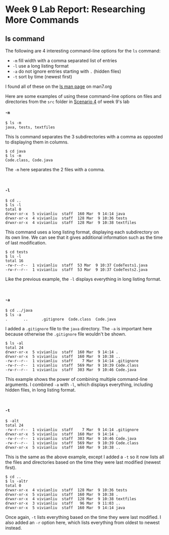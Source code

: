 # Week 9 Lab Report: Researching More Commands
## ls command

The following are 4 interesting command-line options for the `ls` command:

* `-m` fill width with a comma separated list of entries
* `-l` use a long listing format
* `-a` do not ignore entries starting with `.` (hidden files)
* `-t` sort by time (newest first)

I found all of these on the [ls man page](https://man7.org/linux/man-pages/man1/ls.1.html) on man7.org

Here are some examples of using these command-line options on files and directories from the `src` folder in [Scenario 4](https://ucsd-cse15l-w23.github.io/week/week9/#scenario-4) of week 9's lab


#### `-m`

```
$ ls -m
java, tests, textfiles
```
This ls command separates the 3 subdirectories with a comma as opposted to displaying them in columns.

```
$ cd java
$ ls -m
Code.class, Code.java
```
The `-m` here separates the 2 files with a comma.

<br>

#### `-l`

```
$ cd ..
$ ls -l
total 0
drwxr-xr-x  5 vivianliu  staff  160 Mar  9 14:14 java
drwxr-xr-x  4 vivianliu  staff  128 Mar  9 10:36 tests
drwxr-xr-x  4 vivianliu  staff  128 Mar  9 10:38 textfiles
```
This command uses a long listing format, displaying each subdirectory on its own line. We can see that it gives additional information such as the time of last modification.

```
$ cd tests
$ ls -l
total 16
-rw-r--r--  1 vivianliu  staff  53 Mar  9 10:37 CodeTests1.java
-rw-r--r--  1 vivianliu  staff  53 Mar  9 10:37 CodeTests2.java
```
Like the previous example, the `-l` displays everything in long listing format.

<br>

#### `-a`

```
$ cd ../java
$ ls -a
.		..		.gitignore	Code.class	Code.java
```
I added a `.gitignore` file to the `java` directory. The `-a` is important here because otherwise the `.gitignore` file wouldn't be shown.

```
$ ls -al
total 24
drwxr-xr-x  5 vivianliu  staff  160 Mar  9 14:14 .
drwxr-xr-x  5 vivianliu  staff  160 Mar  9 10:38 ..
-rw-r--r--  1 vivianliu  staff    7 Mar  9 14:14 .gitignore
-rw-r--r--  1 vivianliu  staff  569 Mar  9 10:39 Code.class
-rw-r--r--  1 vivianliu  staff  303 Mar  9 10:46 Code.java
```
This example shows the power of combining multiple command-line arguments. I combined `-a` with `-l`, which displays everything, including hidden files, in long listing format.

<br>

#### `-t`

```
$ -alt
total 24
-rw-r--r--  1 vivianliu  staff    7 Mar  9 14:14 .gitignore
drwxr-xr-x  5 vivianliu  staff  160 Mar  9 14:14 .
-rw-r--r--  1 vivianliu  staff  303 Mar  9 10:46 Code.java
-rw-r--r--  1 vivianliu  staff  569 Mar  9 10:39 Code.class
drwxr-xr-x  5 vivianliu  staff  160 Mar  9 10:38 ..
```
This is the same as the above example, except I added a `-t` so it now lists all the files and directories based on the time they were last modified (newest first).

```
$ cd ..
$ ls -altr
total 0
drwxr-xr-x  4 vivianliu  staff  128 Mar  9 10:36 tests
drwxr-xr-x  5 vivianliu  staff  160 Mar  9 10:38 .
drwxr-xr-x  4 vivianliu  staff  128 Mar  9 10:38 textfiles
drwxr-xr-x  3 vivianliu  staff   96 Mar  9 11:03 ..
drwxr-xr-x  5 vivianliu  staff  160 Mar  9 14:14 java
```
Once again, `-t` lists everything based on the time they were last modified. I also added an `-r` option here, which lists everything from oldest to newest instead.
